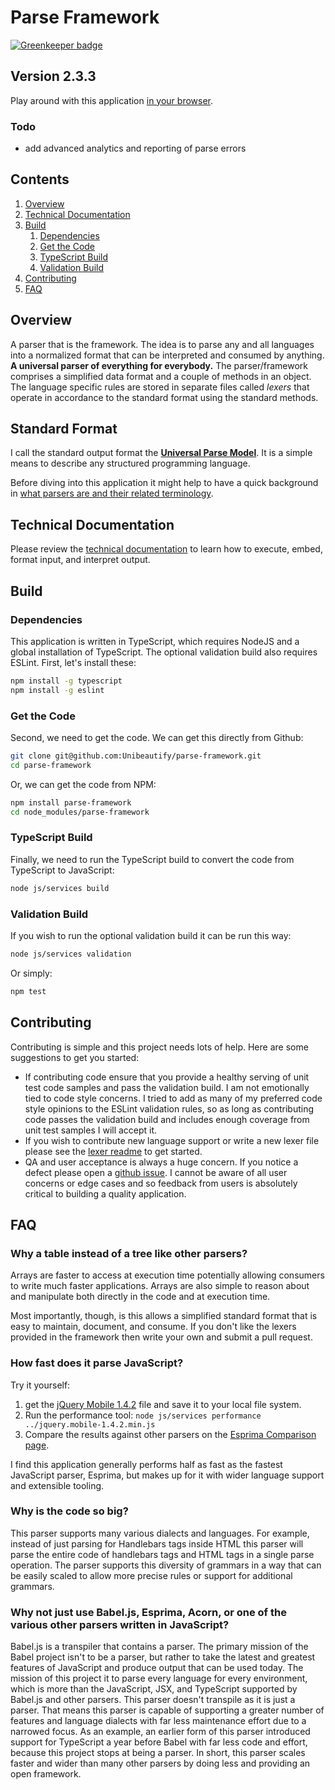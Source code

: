 # Parse Framework

[![Greenkeeper badge](https://badges.greenkeeper.io/Unibeautify/parse-framework.svg)](https://greenkeeper.io/)

## Version 2.3.3
Play around with this application [in your browser](http://prettydiff.com/parse-framework/runtimes/browsertest.xhtml).

### Todo
* add advanced analytics and reporting of parse errors

## Contents
1. [Overview](#overview)
1. [Technical Documentation](#technical-documentation)
1. [Build](#build)
   1. [Dependencies](#dependencies)
   1. [Get the Code](#get-the-code)
   1. [TypeScript Build](#typescript-build)
   1. [Validation Build](#validation-build)
1. [Contributing](#contributing)
1. [FAQ](#faq)

## Overview
A parser that is the framework.  The idea is to parse any and all languages into a normalized format that can be interpreted and consumed by anything. **A universal parser of everything for everybody.** The parser/framework comprises a simplified data format and a couple of methods in an object.  The language specific rules are stored in separate files called *lexers* that operate in accordance to the standard format using the standard methods.

## Standard Format
I call the standard output format the **[Universal Parse Model](docs/tech-documentation.md#universal-parse-model)**.  It is a simple means to describe any structured programming language.

Before diving into this application it might help to have a quick background in [what parsers are and their related terminology](docs/parsers.md).

## Technical Documentation
Please review the [technical documentation](docs/tech-documentation.md) to learn how to execute, embed, format input, and interpret output.

## Build

### Dependencies
This application is written in TypeScript, which requires NodeJS and a global installation of TypeScript.  The optional validation build also requires ESLint.  First, let's install these:

```bash
npm install -g typescript
npm install -g eslint
```

### Get the Code
Second, we need to get the code.  We can get this directly from Github:

```bash
git clone git@github.com:Unibeautify/parse-framework.git
cd parse-framework
```

Or, we can get the code from NPM:

```bash
npm install parse-framework
cd node_modules/parse-framework
```

### TypeScript Build
Finally, we need to run the TypeScript build to convert the code from TypeScript to JavaScript:

```bash
node js/services build
```

### Validation Build
If you wish to run the optional validation build it can be run this way:

```bash
node js/services validation
```

Or simply:

```bash
npm test
```

## Contributing
Contributing is simple and this project needs lots of help.  Here are some suggestions to get you started:

* If contributing code ensure that you provide a healthy serving of unit test code samples and pass the validation build.  I am not emotionally tied to code style concerns.  I tried to add as many of my preferred code style opinions to the ESLint validation rules, so as long as contributing code passes the validation build and includes enough coverage from unit test samples I will accept it.
* If you wish to contribute new language support or write a new lexer file please see the [lexer readme](lexers/readme.md) to get started.
* QA and user acceptance is always a huge concern.  If you notice a defect please open a [github issue](https://github.com/Unibeautify/parse-framework/issues/new).  I cannot be aware of all user concerns or edge cases and so feedback from users is absolutely critical to building a quality application.

## FAQ

### Why a table instead of a tree like other parsers?
Arrays are faster to access at execution time potentially allowing consumers to write much faster applications.  Arrays are also simple to reason about and manipulate both directly in the code and at execution time.

Most importantly, though, is this allows a simplified standard format that is easy to maintain, document, and consume.  If you don't like the lexers provided in the framework then write your own and submit a pull request.

### How fast does it parse JavaScript?
Try it yourself:

1. get the [jQuery Mobile 1.4.2](code.jquery.com/mobile/1.4.2/jquery.mobile-1.4.2.min.js) file and save it to your local file system.
1. Run the performance tool: `node js/services performance ../jquery.mobile-1.4.2.min.js`
1. Compare the results against other parsers on the [Esprima Comparison page](esprima.org/test/compare.html).

I find this application generally performs half as fast as the fastest JavaScript parser, Esprima, but makes up for it with wider language support and extensible tooling.

### Why is the code so big?
This parser supports many various dialects and languages.  For example, instead of just parsing for Handlebars tags inside HTML this parser will parse the entire code of handlebars tags and HTML tags in a single parse operation.  The parser supports this diversity of grammars in a way that can be easily scaled to allow more precise rules or support for additional grammars.

### Why not just use Babel.js, Esprima, Acorn, or one of the various other parsers written in JavaScript?
Babel.js is a transpiler that contains a parser.  The primary mission of the Babel project isn't to be a parser, but rather to take the latest and greatest features of JavaScript and produce output that can be used today.  The mission of this project it to parse every language for every environment, which is more than the JavaScript, JSX, and TypeScript supported by Babel.js and other parsers.  This parser doesn't transpile as it is just a parser.  That means this parser is capable of supporting a greater number of features and language dialects with far less maintenance effort due to a narrowed focus.  As an example, an earlier form of this parser introduced support for TypeScript a year before Babel with far less code and effort, because this project stops at being a parser.  In short, this parser scales faster and wider than many other parsers by doing less and providing an open framework.